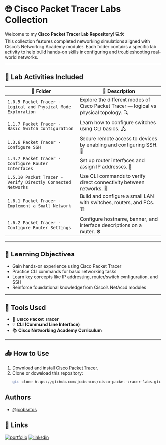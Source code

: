 # 🌐 Cisco Packet Tracer Labs Collection

Welcome to my **Cisco Packet Tracer Lab Repository**! 💻🛠️  
This collection features completed networking simulations aligned with Cisco’s Networking Academy modules. Each folder contains a specific lab activity to help build hands-on skills in configuring and troubleshooting real-world networks.

---

## 📂 Lab Activities Included

| 📁 Folder | 📄 Description |
|----------|----------------|
| `1.0.5 Packet Tracer - Logical and Physical Mode Exploration` | Explore the different modes of Cisco Packet Tracer — logical vs physical topology. 🔍 |
| `1.1.7 Packet Tracer - Basic Switch Configuration` | Learn how to configure switches using CLI basics. 🖧 |
| `1.3.6 Packet Tracer - Configure SSH` | Secure remote access to devices by enabling and configuring SSH. 🔐 |
| `1.4.7 Packet Tracer - Configure Router Interfaces` | Set up router interfaces and assign IP addresses. 🚦 |
| `1.5.10 Packet Tracer - Verify Directly Connected Networks` | Use CLI commands to verify direct connectivity between networks. 🧪 |
| `1.6.1 Packet Tracer - Implement a Small Network` | Build and configure a small LAN with switches, routers, and PCs. 🏗️ |
| `1.6.2 Packet Tracer - Configure Router Settings` | Configure hostname, banner, and interface descriptions on a router. ⚙️ |

---

## 🎯 Learning Objectives

- Gain hands-on experience using Cisco Packet Tracer
- Practice CLI commands for basic networking tasks
- Learn key concepts like IP addressing, router/switch configuration, and SSH
- Reinforce foundational knowledge from Cisco’s NetAcad modules

---

## 🧰 Tools Used

- 💾 **Cisco Packet Tracer**
- 💡 **CLI (Command Line Interface)**
- 📚 **Cisco Networking Academy Curriculum**

---

## 📥 How to Use

1. Download and install [Cisco Packet Tracer](https://www.netacad.com/portal/resources/packet-tracer).
2. Clone or download this repository:
   ```bash
   git clone https://github.com/jcobsntos/cisco-packet-tracer-labs.git

## Authors

- [@jcobsntos](https://github.com/jcobsntos)


## 🔗 Links
[![portfolio](https://img.shields.io/badge/my_portfolio-000?style=for-the-badge&logo=ko-fi&logoColor=white)]()
[![linkedin](https://img.shields.io/badge/linkedin-0A66C2?style=for-the-badge&logo=linkedin&logoColor=white)](https://www.linkedin.com/in/jcobsntos)

